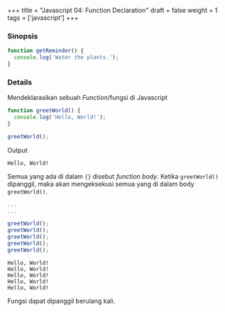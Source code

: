 +++
title = "Javascript 04: Function Declaration"
draft = false
weight = 1
tags = ['javascript']
+++

### Sinopsis

```js
function getReminder() {
  console.log('Water the plants.');
}
```

### Details

Mendeklarasikan sebuah *Function*/fungsi di Javascript

```js
function greetWorld() {
  console.log('Hello, World!');
}

greetWorld();
```
Output
```plain
Hello, World!
```

Semua yang ada di dalam `{}` disebut *function body*. Ketika `greetWorld()` dipanggil, maka akan mengeksekusi semua yang di dalam body `greetWorld()`.

```js
...
...

greetWorld();
greetWorld();
greetWorld();
greetWorld();
greetWorld();
```
```plain
Hello, World!
Hello, World!
Hello, World!
Hello, World!
Hello, World!
```
Fungsi dapat dipanggil berulang kali.